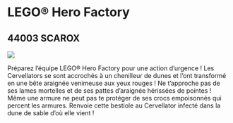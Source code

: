 # LEGO® Hero Factory

## 44003 SCAROX

![](https://www.lego.com/cdn/product-assets/product.img.pri/44003_prod.jpg)

Préparez l’équipe LEGO® Hero Factory pour une action d’urgence ! Les Cervellators se sont accrochés à un chenilleur de dunes et l’ont transformé en une bête araignée venimeuse aux yeux rouges ! Ne t’approche pas de ses lames mortelles et de ses pattes d’araignée hérissées de pointes ! Même une armure ne peut pas te protéger de ses crocs empoisonnés qui percent les armures. Renvoie cette bestiole au Cervellator infecté dans la dune de sable d’où elle vient !